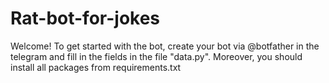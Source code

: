 # Rat-bot-for-jokes
Welcome! To get started with the bot, create your bot via @botfather in the telegram and fill in the fields in the file "data.py".
Moreover, you should install all packages from requirements.txt

